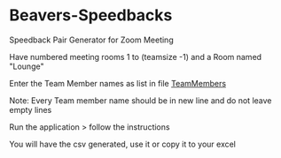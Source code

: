 # Beavers-Speedbacks
Speedback Pair Generator for Zoom Meeting

Have numbered meeting rooms 1 to (teamsize -1) and a Room named "Lounge"

Enter the Team Member names as list in file [TeamMembers](TeamMembers)

Note: Every Team member name should be in new line and do not leave empty lines

Run the application > follow the instructions

You will have the csv generated, use it or copy it to your excel
